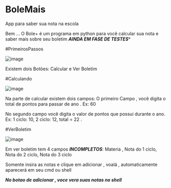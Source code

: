 

# BoleMais
App para saber sua nota na escola

Bem ... O Bole+ é um programa em python para você calcular sua nota e saber mais sobre seu boletim
***AINDA EM FASE DE TESTES****

#PrimeirosPassos

![image](https://user-images.githubusercontent.com/76263577/172056485-3306ce86-9e49-41b0-8d63-b95290fdf175.png)

Existem dois Botões: Calcular e Ver Boletim

#Calculando

![image](https://user-images.githubusercontent.com/76263577/172056499-40f6a712-a484-444e-9347-ab5ef6b5c1ed.png)

Na parte de calcular existem dois campos: O primeiro Campo , você digita o total de pontos para passar de ano . Ex: 60

No segundo campo você digita o valor de pontos que possui durante o ano. Ex: 1 ciclo: 10, 2 ciclo: 12, total = 22 .

#VerBoletim

![image](https://user-images.githubusercontent.com/76263577/172056514-027d6565-e637-44eb-8951-227763578dff.png)

Em ver boletim tem 4 campos ***INCOMPLETOS***: Materia , Nota do 1 ciclo, Nota do 2 ciclo, Nota do 3 ciclo

Somente insira as notas e clique em adicionar , voalá , automaticamente aparecerá em seu cmd ou shell

***No botao de adicionar , voce vera suas notas no shell***
